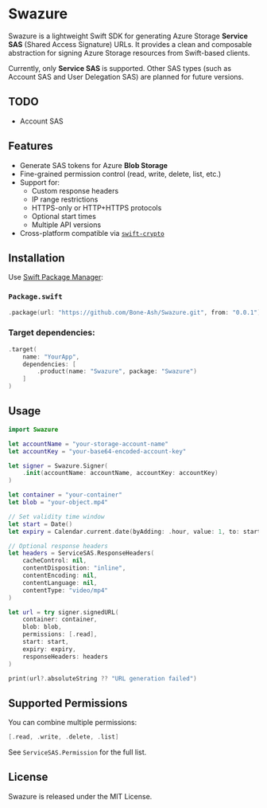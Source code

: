 # Swazure

Swazure is a lightweight Swift SDK for generating Azure Storage **Service SAS** (Shared Access Signature) URLs. It provides a clean and composable abstraction for signing Azure Storage resources from Swift-based clients.

Currently, only **Service SAS** is supported. Other SAS types (such as Account SAS and User Delegation SAS) are planned for future versions.

## TODO
- Account SAS

## Features

- Generate SAS tokens for Azure **Blob Storage**
- Fine-grained permission control (read, write, delete, list, etc.)
- Support for:
  - Custom response headers
  - IP range restrictions
  - HTTPS-only or HTTP+HTTPS protocols
  - Optional start times
  - Multiple API versions
- Cross-platform compatible via [`swift-crypto`](https://github.com/apple/swift-crypto)

## Installation

Use [Swift Package Manager](https://swift.org/package-manager/):

### `Package.swift`
```swift
.package(url: "https://github.com/Bone-Ash/Swazure.git", from: "0.0.1")
```

### Target dependencies:
```swift
.target(
    name: "YourApp",
    dependencies: [
        .product(name: "Swazure", package: "Swazure")
    ]
)
```

## Usage

```swift
import Swazure

let accountName = "your-storage-account-name"
let accountKey = "your-base64-encoded-account-key"

let signer = Swazure.Signer(
    .init(accountName: accountName, accountKey: accountKey)
)

let container = "your-container"
let blob = "your-object.mp4"

// Set validity time window
let start = Date()
let expiry = Calendar.current.date(byAdding: .hour, value: 1, to: start)!

// Optional response headers
let headers = ServiceSAS.ResponseHeaders(
    cacheControl: nil,
    contentDisposition: "inline",
    contentEncoding: nil,
    contentLanguage: nil,
    contentType: "video/mp4"
)

let url = try signer.signedURL(
    container: container,
    blob: blob,
    permissions: [.read],
    start: start,
    expiry: expiry,
    responseHeaders: headers
)

print(url?.absoluteString ?? "URL generation failed")
```

## Supported Permissions

You can combine multiple permissions:

```swift
[.read, .write, .delete, .list]
```

See `ServiceSAS.Permission` for the full list.

## License

Swazure is released under the MIT License.
